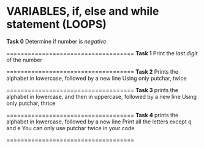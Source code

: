 # VARIABLES, if, else and while statement (LOOPS)

**Task 0** 
Determine if number is *negative*

====================================
**Task 1**
Print the *last digit* of the number

====================================
**Task 2**
Prints the alphabet in lowercase, followed by a new line
Using only putchar, twice

====================================
**Task 3**
prints the alphabet in lowercase, 
and then in uppercase, followed by a new line
Using only putchar, thrice

====================================
**Task 4**
 prints the alphabet in lowercase, followed by a new line
 Print all the letters except q and e
 You can only use putchar twice in your code
 
 ====================================
 
